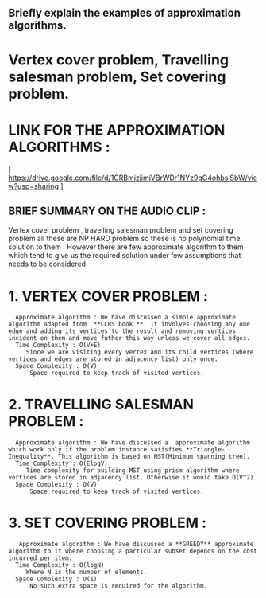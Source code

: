 ## Briefly explain the examples of approximation algorithms.

# Vertex cover problem, Travelling salesman problem, Set covering problem.

# LINK FOR THE APPROXIMATION ALGORITHMS :

[ https://drive.google.com/file/d/1GRBmjzjimjVBrWDr1NYz9gG4ohbsiSbW/view?usp=sharing ]

## BRIEF SUMMARY ON THE AUDIO CLIP :

Vertex cover problem , travelling salesman problem and set covering problem all these are NP HARD problem so these is no polynomial time solution to them . However there are few approximate algorithm to them which tend to give us the required solution under few assumptions that needs to be considered.

# 1. VERTEX COVER PROBLEM :

      Approximate algorithm : We have discussed a simple approximate algorithm adapted from  **CLRS book **. It involves choosing any one edge and adding its vertices to the result and removing vertices incident on them and move futher this way unless we cover all edges.
      Time Complexity : O(V+E)
         Since we are visiting every vertex and its child vertices (where vertices and edges are stored in adjacency list) only once.
      Space Complexity : O(V)
          Space required to keep track of visited vertices.

# 2. TRAVELLING SALESMAN PROBLEM :

      Approximate algorithm : We have discussed a  approximate algorithm which work only if the problem instance satisfies **Triangle-Inequality**. This algorithm is based on MST(Minimum spanning tree).
      Time Complexity : O(ElogV)
         Time complexity for building MST using prism algorithm where vertices are stored in adjacency list. Otherwise it would take O(V^2)
      Space Complexity : O(V)
          Space required to keep track of visited vertices.

# 3. SET COVERING PROBLEM :

       Approximate algorithm : We have discussed a **GREEDY** approximate algorithm to it where choosing a particular subset depends on the cost incurred per item.
      Time Complexity : O(logN)
         Where N is the number of elements.
      Space Complexity : O(1)
          No such extra space is required for the algorithm.
